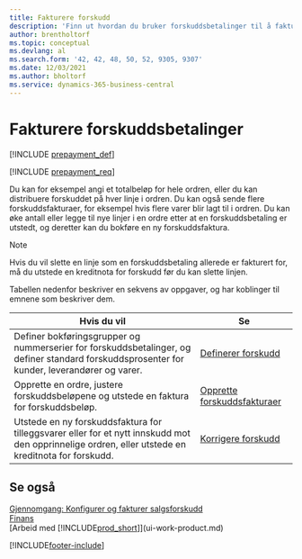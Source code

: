 ```yaml
---
title: Fakturere forskudd
description: 'Finn ut hvordan du bruker forskuddsbetalinger til å fakturere og kreve inn innskudd fra kunder, og remittere innskudd til leverandører i Business Central.'
author: brentholtorf
ms.topic: conceptual
ms.devlang: al
ms.search.form: '42, 42, 48, 50, 52, 9305, 9307'
ms.date: 12/03/2021
ms.author: bholtorf
ms.service: dynamics-365-business-central
---
```

# <a name="invoicing-prepayments"></a>Fakturere forskuddsbetalinger

[!INCLUDE [prepayment_def](includes/prepayment_def.md)]

[!INCLUDE [prepayment_req](includes/prepayment_req.md)]

Du kan for eksempel angi et totalbeløp for hele ordren, eller du kan distribuere forskuddet på hver linje i ordren. Du kan også sende flere forskuddsfakturaer, for eksempel hvis flere varer blir lagt til i ordren. Du kan øke antall eller legge til nye linjer i en ordre etter at en forskuddsbetaling er utstedt, og deretter kan du bokføre en ny forskuddsfaktura.  

> [!NOTE]
> Hvis du vil slette en linje som en forskuddsbetaling allerede er fakturert for, må du utstede en kreditnota for forskudd før du kan slette linjen.

Tabellen nedenfor beskriver en sekvens av oppgaver, og har koblinger til emnene som beskriver dem.

|**Hvis du vil**|**Se**|  
|------------|-------------|  
|Definer bokføringsgrupper og nummerserier for forskuddsbetalinger, og definer standard forskuddsprosenter for kunder, leverandører og varer.|[Definerer forskudd](finance-set-up-prepayments.md)|
|Opprette en ordre, justere forskuddsbeløpene og utstede en faktura for forskuddsbeløp.|[Opprette forskuddsfakturaer](finance-how-to-create-prepayment-invoices.md)|  
|Utstede en ny forskuddsfaktura for tilleggsvarer eller for et nytt innskudd mot den opprinnelige ordren, eller utstede en kreditnota for forskudd.|[Korrigere forskudd](finance-how-to-correct-prepayments.md)|  

## <a name="see-also"></a>Se også

[Gjennomgang: Konfigurer og fakturer salgsforskudd](walkthrough-setting-up-and-invoicing-sales-prepayments.md)  
[Finans](finance.md)  
[Arbeid med [!INCLUDE[prod_short](includes/prod_short.md)]](ui-work-product.md)  


[!INCLUDE[footer-include](includes/footer-banner.md)]
